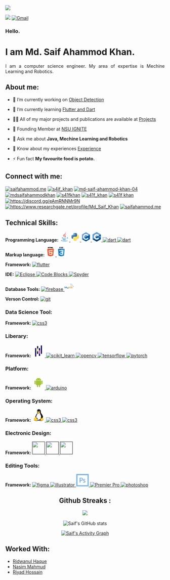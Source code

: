 <a target="_blank"><img align="center" src="https://github.com/saif-ahammod/saif-ahammod/blob/main/s.png"></a>

![](https://komarev.com/ghpvc/?username=saif-ahammod&color=yellowgreen)
[![Gmail](https://img.shields.io/badge/%20-Send%20Mail-black?color=14171A&labelColor=ef5350&logo=gmail&logoColor=ffffff)](mailto:saif.ahammod@northsouth.edu)


### Hello.
# I am Md. Saif Ahammod Khan.




<p align="justify">
I am a computer science engineer. My area of expertise is Mechine Learning and Robotics. 
</p>

<h2 align="left">About me:</h2>

- 🔭 I’m currently working on [Object Detection]([https://github.com/saif-ahammod/](https://github.com/saif-ahammod/Fire-and-smoke-detection))

- 🌱 I’m currently learning [Flutter and Dart](https://github.com/saif-ahammod/Flutter-and-Dart)
<!--
- 👯 I’m looking to collaborate on [N/A](https://www.linkedin.com/in/md-saif-ahammod-khan-04/)

- 🤝 I’m looking for help with [N/A](https://www.linkedin.com/in/md-saif-ahammod-khan-04/)
-->
- 👨‍💻 All of my major projects and publications are available at <a href="https://saifahammod.me/mywork.html" target="_blank">Projects</a>

- 💼 Founding Member at <a href="https://www.facebook.com/nsuignite" target="_blank">NSU IGNITE</a>
<!--
- 📝 I regularly write articles on [https://saifahammod.me/](https://saifahammod.me/)
-->
- 💬 Ask me about **Java, Mechine Learning and Robotics**

<!-- 
- 📫 To reach me mail me at **saif.ahammod@gmail.com**
-->
- 📄 Know about my experiences [Experience](https://saifahammod.me/experience.html)

- ⚡ Fun fact **My favourite food is potato.**


<h2 align="left">Connect with me:</h2>
<p align="left">
<a href="https://saifahammod.me/" target="blank"><img align="center" src="https://github.com/saif-ahammod/saif-ahammod/blob/main/coding.png" alt="saifahammod.me" height="30" width="30" /></a>
<a href="https://twitter.com/s4if_khan" target="blank"><img align="center" src="https://raw.githubusercontent.com/rahuldkjain/github-profile-readme-generator/master/src/images/icons/Social/twitter.svg" alt="s4if_khan" height="30" width="40" /></a>
<a href="https://linkedin.com/in/md-saif-ahammod-khan-04" target="blank"><img align="center" src="https://raw.githubusercontent.com/rahuldkjain/github-profile-readme-generator/master/src/images/icons/Social/linked-in-alt.svg" alt="md-saif-ahammod-khan-04" height="30" width="40" /></a>
<a href="https://kaggle.com/mdsaifahammodkhan" target="blank"><img align="center" src="https://raw.githubusercontent.com/rahuldkjain/github-profile-readme-generator/master/src/images/icons/Social/kaggle.svg" alt="mdsaifahammodkhan" height="30" width="40" /></a>
<a href="https://fb.com/s41fkhan" target="blank"><img align="center" src="https://raw.githubusercontent.com/rahuldkjain/github-profile-readme-generator/master/src/images/icons/Social/facebook.svg" alt="s41fkhan" height="30" width="40" /></a>
<a href="https://instagram.com/s41f_khan" target="blank"><img align="center" src="https://raw.githubusercontent.com/rahuldkjain/github-profile-readme-generator/master/src/images/icons/Social/instagram.svg" alt="s41f_khan" height="30" width="40" /></a>
<a href="https://www.youtube.com/channel/UCltyvTSm1860UvUkWZ7n9SQ" target="blank"><img align="center" src="https://raw.githubusercontent.com/rahuldkjain/github-profile-readme-generator/master/src/images/icons/Social/youtube.svg" alt="s41f khan" height="30" width="40" /></a>
<a href="https://discord.gg/https://discord.gg/eAmRNNMr9N" target="blank"><img align="center" src="https://raw.githubusercontent.com/rahuldkjain/github-profile-readme-generator/master/src/images/icons/Social/discord.svg" alt="https://discord.gg/eAmRNNMr9N" height="30" width="40" /></a>
<a href="https://www.researchgate.net/profile/Md_Saif_Khan" target="blank"><img align="center" src="https://cdn.iconscout.com/icon/free/png-256/researchgate-2752086-2284903.png" alt="https://www.researchgate.net/profile/Md_Saif_Khan" height="30" width="30" /></a>
<a href="https://scholar.google.com/citations?hl=en&authuser=1&user=gwOb2jsAAAAJ" target="blank"><img align="center" src="https://github.com/saif-ahammod/saif-ahammod/blob/main/logo/gs.png" alt="saifahammod.me" height="30" width="30" /></a>
</p>
<h2 align="left">Technical Skills:</h2>

<p align="left"> 
<b>Programming Language:</b> 
<a href="https://www.java.com" target="_blank" rel="noreferrer"> <img src="https://raw.githubusercontent.com/devicons/devicon/master/icons/java/java-original.svg" alt="java" width="30" height="30"/> </a>
<a href="https://www.python.org" target="_blank" rel="noreferrer"> <img src="https://raw.githubusercontent.com/devicons/devicon/master/icons/python/python-original.svg" alt="python" width="30" height="30"/> </a>
<a href="https://www.cprogramming.com/" target="_blank" rel="noreferrer"> <img src="https://raw.githubusercontent.com/devicons/devicon/master/icons/c/c-original.svg" alt="c" width="30" height="30"/> </a> 
<a href="https://www.w3schools.com/cpp/" target="_blank" rel="noreferrer"> <img src="https://raw.githubusercontent.com/devicons/devicon/master/icons/cplusplus/cplusplus-original.svg" alt="cplusplus" width="30" height="30"/> </a>
<a href="https://en.wikipedia.org/wiki/SQL" target="_blank" rel="noreferrer"> <img src="https://github.com/saif-ahammod/saif-ahammod/blob/main/logo/sql.png" alt="dart" width="30" height="30"/> </a>
<a href="https://dart.dev" target="_blank" rel="noreferrer"> <img src="https://www.vectorlogo.zone/logos/dartlang/dartlang-icon.svg" alt="dart" wwidth="30" height="30"/> </a>
</p>


<p align="left"> 
<b>Markup language:</b> 
<a href="https://www.w3.org/html/" target="_blank" rel="noreferrer"> <img src="https://raw.githubusercontent.com/devicons/devicon/master/icons/html5/html5-original-wordmark.svg" alt="html5" width="30" height="30"/> </a>
<a href="https://www.w3schools.com/css/" target="_blank" rel="noreferrer"> <img src="https://raw.githubusercontent.com/devicons/devicon/master/icons/css3/css3-original-wordmark.svg" alt="css3" width="30" height="30"/> </a>
</p>


<p align="left">      
  <b>Framework: </b>
  <a href="https://flutter.dev" target="_blank" rel="noreferrer"> <img src="https://www.vectorlogo.zone/logos/flutterio/flutterio-icon.svg" alt="flutter" width="30" height="30"/> </a>            </p>

<p align="left">
  <b>IDE: </b>
  <a href="https://flutter.dev" target="_blank" rel="noreferrer"> <img src="https://github.com/saif-ahammod/saif-ahammod/blob/main/logo/eclipse.png" alt="Eclipse" width="30" height="30"/> </a>
    <a href="https://flutter.dev" target="_blank" rel="noreferrer"> <img src="https://github.com/saif-ahammod/saif-ahammod/blob/main/logo/codeblocks.png" alt="Code Blocks" width="30" height="30"/> </a>  
    <a href="https://flutter.dev" target="_blank" rel="noreferrer"> <img src="https://github.com/saif-ahammod/saif-ahammod/blob/main/logo/spyder.png" alt="Spyder" width="30" height="30"/> </a>  
</p>

<p align="left"> 
  <b>Database Tools: </b>
<a href="https://firebase.google.com/" target="_blank" rel="noreferrer"> <img src="https://www.vectorlogo.zone/logos/firebase/firebase-icon.svg" alt="firebase" width="30" height="30"/> </a>
<a href="https://www.mysql.com/" target="_blank" rel="noreferrer"> <img src="https://raw.githubusercontent.com/devicons/devicon/master/icons/mysql/mysql-original-wordmark.svg" alt="mysql" width="30" height="30"/> </a>
</p>


<p align="left"> 
  <b>Verson Control: </b>
<a href="https://git-scm.com/" target="_blank" rel="noreferrer"> <img src="https://www.vectorlogo.zone/logos/git-scm/git-scm-icon.svg" alt="git" width="30" height="30"/> </a>
</p>
<h3 align="left">Data Science Tool:</h3>
<p align="left"> 
  <b>Framework: </b>
<a href="https://www.anaconda.com/" target="_blank" rel="noreferrer"> <img src="https://github.com/saif-ahammod/saif-ahammod/blob/main/logo/anaconda.png" alt="css3" width="40" height="40"/> </a>
</p>

<h3 align="left">Liberary:</h3>
<p align="left"> 
  <b>Framework: </b>
<a href="https://pandas.pydata.org/" target="_blank" rel="noreferrer"> <img src="https://raw.githubusercontent.com/devicons/devicon/2ae2a900d2f041da66e950e4d48052658d850630/icons/pandas/pandas-original.svg" alt="pandas" width="40" height="40"/> </a>
<a href="https://scikit-learn.org/" target="_blank" rel="noreferrer"> <img src="https://upload.wikimedia.org/wikipedia/commons/0/05/Scikit_learn_logo_small.svg" alt="scikit_learn" width="40" height="40"/> </a>
<a href="https://opencv.org/" target="_blank" rel="noreferrer"> <img src="https://www.vectorlogo.zone/logos/opencv/opencv-icon.svg" alt="opencv" width="40" height="40"/> </a>
<a href="https://www.tensorflow.org" target="_blank" rel="noreferrer"> <img src="https://www.vectorlogo.zone/logos/tensorflow/tensorflow-icon.svg" alt="tensorflow" width="40" height="40"/> </a>
<a href="https://pytorch.org/" target="_blank" rel="noreferrer"> <img src="https://www.vectorlogo.zone/logos/pytorch/pytorch-icon.svg" alt="pytorch" width="40" height="40"/> </a> 
</p>

<h3 align="left">Platform:</h3>
<p align="left"> 
  <b>Framework: </b>
<a href="https://developer.android.com" target="_blank" rel="noreferrer"> <img src="https://raw.githubusercontent.com/devicons/devicon/master/icons/android/android-original-wordmark.svg" alt="android" width="40" height="40"/> </a>
<a href="https://www.arduino.cc/" target="_blank" rel="noreferrer"> <img src="https://cdn.worldvectorlogo.com/logos/arduino-1.svg" alt="arduino" width="40" height="40"/> </a> 
</p>

<h3 align="left">Operating System:</h3>
<p align="left"> 
  <b>Framework: </b>
<a href="https://www.linux.org/" target="_blank" rel="noreferrer"> <img src="https://raw.githubusercontent.com/devicons/devicon/master/icons/linux/linux-original.svg" alt="linux" width="40" height="40"/> </a> 
<a href="https://www.w3schools.com/xml/default.asp" target="_blank" rel="noreferrer"> <img src="https://github.com/saif-ahammod/saif-ahammod/blob/main/windows.png" alt="css3" width="40" height="40"/> </a>
<a href="https://www.w3schools.com/xml/default.asp" target="_blank" rel="noreferrer"> <img src="https://github.com/saif-ahammod/saif-ahammod/blob/main/raspbian.png" alt="css3" width="40" height="40"/> </a>
</p>

<h3 align="left">Electronic Design:</h3>
<p align="left"> 
  <b>Framework: </b>
<a href="" target="_blank" rel="noreferrer"> <img src="https://github.com/saif-ahammod/saif-ahammod/blob/main/logo/logisim.png" width="40" height="40"/> </a>
<a href="" target="_blank" rel="noreferrer"> <img src="https://github.com/saif-ahammod/saif-ahammod/blob/main/logo/fritzing-icon.png" width="40" height="40"/> </a>
<a href="" target="_blank" rel="noreferrer"> <img src="https://github.com/saif-ahammod/saif-ahammod/blob/main/logo/proteus.png" width="40" height="40"/> </a>

</p>

<h3 align="left">Editing Tools:</h3>
<p align="left"> 
  <b>Framework: </b>
<a href="https://www.figma.com/" target="_blank" rel="noreferrer"> <img src="https://www.vectorlogo.zone/logos/figma/figma-icon.svg" alt="figma" width="40" height="40"/> </a>
<a href="https://www.adobe.com/in/products/illustrator.html" target="_blank" rel="noreferrer"> <img src="https://www.vectorlogo.zone/logos/adobe_illustrator/adobe_illustrator-icon.svg" alt="illustrator" width="40" height="40"/> </a>
<a href="https://www.photoshop.com/en" target="_blank" rel="noreferrer"> <img src="https://raw.githubusercontent.com/devicons/devicon/master/icons/photoshop/photoshop-line.svg" alt="photoshop" width="40" height="40"/> </a>
<a href="https://www.adobe.com/products/premiere.html" target="_blank" rel="noreferrer"> <img src="https://github.com/saif-ahammod/saif-ahammod/blob/main/logo/prpro.png" alt="Premier Pro" width="40" height="40"/> </a>
<a href="" target="_blank" rel="noreferrer"> <img src="https://github.com/saif-ahammod/saif-ahammod/blob/main/logo/sketchup.png" alt="photoshop" width="40" height="40"/> </a>
</p>



<h2 align="center">Github Streaks :</h2>

<div align="center">

<img src="https://github-readme-streak-stats.herokuapp.com?user=saif-ahammod&theme=github-dark&hide_border=true&date_format=j%20M%5B%20Y%5D&stroke=08FF08&ring=11FfEE&fire=FA4616&currStreakLabel=11FfEE&currStreakNum=08FF08&sideNums=08FF08&sideLabels=11FfEE&dates=FFFFFF&background=DD272700">
  
![Saif's GitHub stats](https://github-readme-stats.vercel.app/api?username=saif-ahammod&show_icons=true&theme=highcontrast)
 
<a href="#"><img alt="Saif's Activity Graph" src="https://github-readme-activity-graph.cyclic.app/graph?username=saif-ahammod&bg_color=DD272700&color=08FF08&line=11FfEE&point=FFFFFF&hide_border=true" /></a>
</div>


## Worked With:
* [Ridwanul Haque](https://github.com/rhridwan)
* [Nasim Mahmud](https://github.com/Nasim-Mahmud)
* [Riyad Hossain](https://github.com/riyad1721)

